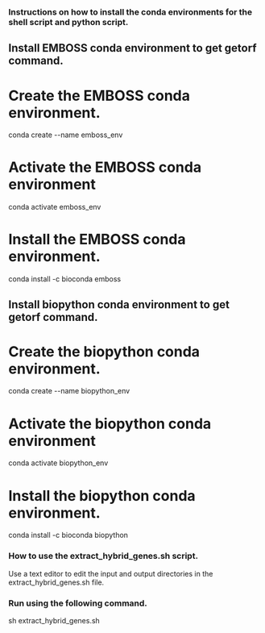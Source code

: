 ### Instructions on how to install the conda environments for the shell script and python script.

## Install EMBOSS conda environment to get getorf command.

# Create the EMBOSS conda environment.
conda create --name emboss_env

# Activate the EMBOSS conda environment
conda activate emboss_env

# Install the EMBOSS conda environment.
conda install -c bioconda emboss

## Install biopython conda environment to get getorf command.

# Create the biopython conda environment.
conda create --name biopython_env

# Activate the biopython conda environment
conda activate biopython_env

# Install the biopython conda environment.
conda install -c bioconda biopython


### How to use the extract_hybrid_genes.sh script.

Use a text editor to edit the input and output directories in the extract_hybrid_genes.sh file.

### Run using the following command.
sh extract_hybrid_genes.sh


